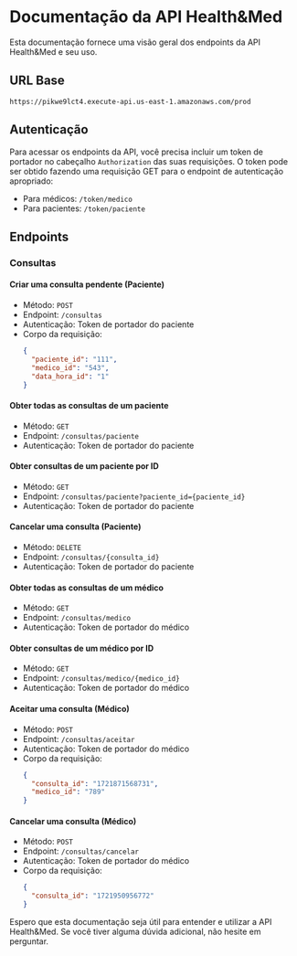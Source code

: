 # Documentação da API Health&Med

Esta documentação fornece uma visão geral dos endpoints da API Health&Med e seu uso.

## URL Base

```
https://pikwe9lct4.execute-api.us-east-1.amazonaws.com/prod
```

## Autenticação

Para acessar os endpoints da API, você precisa incluir um token de portador no cabeçalho `Authorization` das suas requisições. O token pode ser obtido fazendo uma requisição GET para o endpoint de autenticação apropriado:

- Para médicos: `/token/medico`
- Para pacientes: `/token/paciente`

## Endpoints

### Consultas

#### Criar uma consulta pendente (Paciente)

- Método: `POST`
- Endpoint: `/consultas`
- Autenticação: Token de portador do paciente
- Corpo da requisição:
  ```json
  {
    "paciente_id": "111",
    "medico_id": "543",
    "data_hora_id": "1"
  }
  ```

#### Obter todas as consultas de um paciente

- Método: `GET`
- Endpoint: `/consultas/paciente`
- Autenticação: Token de portador do paciente

#### Obter consultas de um paciente por ID

- Método: `GET`
- Endpoint: `/consultas/paciente?paciente_id={paciente_id}`
- Autenticação: Token de portador do paciente

#### Cancelar uma consulta (Paciente)

- Método: `DELETE`
- Endpoint: `/consultas/{consulta_id}`
- Autenticação: Token de portador do paciente

#### Obter todas as consultas de um médico

- Método: `GET`
- Endpoint: `/consultas/medico`
- Autenticação: Token de portador do médico

#### Obter consultas de um médico por ID

- Método: `GET`
- Endpoint: `/consultas/medico/{medico_id}`
- Autenticação: Token de portador do médico

#### Aceitar uma consulta (Médico)

- Método: `POST`
- Endpoint: `/consultas/aceitar`
- Autenticação: Token de portador do médico
- Corpo da requisição:
  ```json
  {
    "consulta_id": "1721871568731",
    "medico_id": "789"
  }
  ```

#### Cancelar uma consulta (Médico)

- Método: `POST`
- Endpoint: `/consultas/cancelar`
- Autenticação: Token de portador do médico
- Corpo da requisição:
  ```json
  {
    "consulta_id": "1721950956772"
  }
  ```

Espero que esta documentação seja útil para entender e utilizar a API Health&Med. Se você tiver alguma dúvida adicional, não hesite em perguntar.
